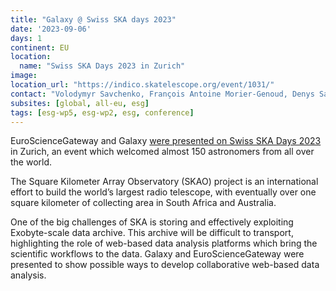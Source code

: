 ```yaml
---
title: "Galaxy @ Swiss SKA days 2023"
date: '2023-09-06'
days: 1
continent: EU
location:
  name: "Swiss SKA Days 2023 in Zurich"
image: 
location_url: "https://indico.skatelescope.org/event/1031/"
contact: "Volodymyr Savchenko, François Antoine Morier-Genoud, Denys Savchenko, Andrii Neronov"
subsites: [global, all-eu, esg]
tags: [esg-wp5, esg-wp2, esg, conference]
---
```


EuroScienceGateway and Galaxy [were presented on Swiss SKA Days 2023](
https://indico.skatelescope.org/event/1031/contributions/9848/) in Zurich, 
an event which welcomed almost 150 astronomers from all over the world.

The Square Kilometer Array Observatory (SKAO) project is an international effort 
to build the world’s largest radio telescope, with eventually over one square kilometer 
of collecting area in South Africa and Australia. 

One of the big challenges of SKA is storing and effectively exploiting Exobyte-scale data archive.
This archive will be difficult to transport, highlighting the role of web-based data analysis platforms which bring the scientific workflows to the data.
Galaxy and EuroScienceGateway were presented to show possible ways to develop collaborative web-based data analysis. 
